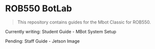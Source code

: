 # ROB550 BotLab

> This repository contains guides for the Mbot Classic for ROB550.

Currently writing: Student Guide - MBot System Setup

Pending: Staff Guide - Jetson Image